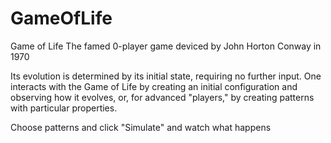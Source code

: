 # GameOfLife
Game of Life
The famed 0-player game deviced by John Horton Conway in 1970

Its evolution is determined by its initial state, requiring no further input. One interacts with the Game of Life by creating an initial configuration and observing how it evolves, or, for advanced "players," by creating patterns with particular properties.

Choose patterns and click "Simulate" and watch what happens
